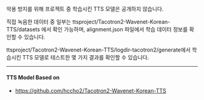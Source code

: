 악용 방지를 위해 프로젝트 중 학습시킨 TTS 모델은 공개하지 않습니다.

직접 녹음한 데이터 중 일부는 ttsproject/Tacotron2-Wavenet-Korean-TTS/datasets 에서 확인 가능하며, alignment.json 파일에서 학습 데이터 정보를 확인할 수 있습니다.

ttsproject/Tacotron2-Wavenet-Korean-TTS/logdir-tacotron2/generate에서 학습시킨 TTS 모델로 테스트한 몇 가지 결과를 확인할 수 있습니다.

-------------------------------------------------------------------------------------------------------------------------------
#### TTS Model Based on
 - https://github.com/hccho2/Tacotron2-Wavenet-Korean-TTS
